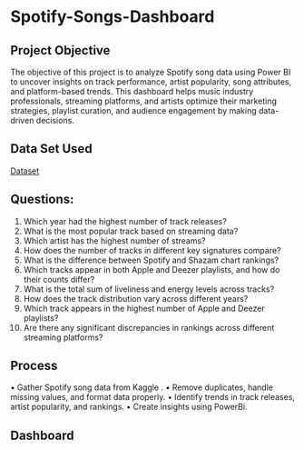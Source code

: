 # Spotify-Songs-Dashboard
## Project Objective
The objective of this project is to analyze Spotify song data using Power BI to uncover insights on track performance, artist popularity, song attributes, and platform-based trends. This dashboard helps music industry professionals, streaming platforms, and artists optimize their marketing strategies, playlist curation, and audience engagement by making data-driven decisions.
## Data Set Used
<a href ="https://github.com/Shruti-131202/Spotify-Song-Dashboard/blob/main/spotify_songs.csv">Dataset</a>
## Questions:
1.	Which year had the highest number of track releases?
2.	What is the most popular track based on streaming data?
3.	Which artist has the highest number of streams?
4.	How does the number of tracks in different key signatures compare?
5.	What is the difference between Spotify and Shazam chart rankings?
6.	Which tracks appear in both Apple and Deezer playlists, and how do their counts differ?
7.	What is the total sum of liveliness and energy levels across tracks?
8.	How does the track distribution vary across different years?
9.	Which track appears in the highest number of Apple and Deezer playlists?
10.	Are there any significant discrepancies in rankings across different streaming platforms?
## Process
•	Gather Spotify song data from Kaggle .
•	Remove duplicates, handle missing values, and format data properly.
•	Identify trends in track releases, artist popularity, and rankings.
•	Create  insights using PowerBi.
## Dashboard
